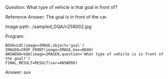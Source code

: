 Question: What type of vehicle is that goal in front of?

Reference Answer: The goal is in front of the car.

Image path: ./sampled_GQA/n259002.jpg

Program:

```
BOX0=LOC(image=IMAGE,object='goal')
IMAGE0=CROP_FRONT(image=IMAGE,box=BOX0)
ANSWER0=VQA(image=IMAGE0,question='What type of vehicle is in front of the goal?')
FINAL_RESULT=RESULT(var=ANSWER0)
```
Answer: suv

